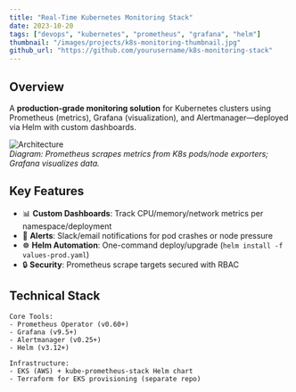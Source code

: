 ```yaml
---
title: "Real-Time Kubernetes Monitoring Stack"
date: 2023-10-20
tags: ["devops", "kubernetes", "prometheus", "grafana", "helm"]
thumbnail: "/images/projects/k8s-monitoring-thumbnail.jpg"
github_url: "https://github.com/yourusername/k8s-monitoring-stack"
---
```


## Overview  
A **production-grade monitoring solution** for Kubernetes clusters using Prometheus (metrics), Grafana (visualization), and Alertmanager—deployed via Helm with custom dashboards.  

![Architecture](/images/projects/k8s-monitoring-arch.png)  
*Diagram: Prometheus scrapes metrics from K8s pods/node exporters; Grafana visualizes data.*

## Key Features  
- 📊 **Custom Dashboards**: Track CPU/memory/network metrics per namespace/deployment  
- 🔔 **Alerts**: Slack/email notifications for pod crashes or node pressure  
- ☸ **Helm Automation**: One-command deploy/upgrade (`helm install -f values-prod.yaml`)  
- 🔒 **Security**: Prometheus scrape targets secured with RBAC  

## Technical Stack  
```plaintext
Core Tools:
- Prometheus Operator (v0.60+)
- Grafana (v9.5+)
- Alertmanager (v0.25+)
- Helm (v3.12+)

Infrastructure:
- EKS (AWS) + kube-prometheus-stack Helm chart
- Terraform for EKS provisioning (separate repo)